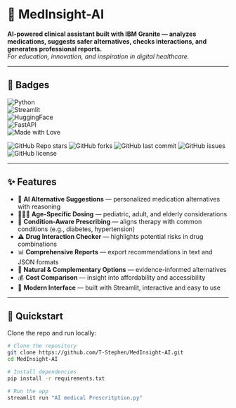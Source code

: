 # 🧬 MedInsight-AI  

**AI-powered clinical assistant built with IBM Granite — analyzes medications, suggests safer alternatives, checks interactions, and generates professional reports.**  
_For education, innovation, and inspiration in digital healthcare._  

---

## 📛 Badges  

![Python](https://img.shields.io/badge/python-3.10%2B-blue.svg)  
![Streamlit](https://img.shields.io/badge/Streamlit-%E2%9A%A1%20App-red?logo=streamlit)  
![HuggingFace](https://img.shields.io/badge/🤗-Transformers-yellow)  
![FastAPI](https://img.shields.io/badge/FastAPI-⚡-009688)  
![Made with Love](https://img.shields.io/badge/Made%20with-%E2%9D%A4-red)  

![GitHub Repo stars](https://img.shields.io/github/stars/T-Stephen/MedInsight-AI?style=social)
![GitHub forks](https://img.shields.io/github/forks/T-Stephen/MedInsight-AI?style=social)
![GitHub last commit](https://img.shields.io/github/last-commit/T-Stephen/MedInsight-AI)
![GitHub issues](https://img.shields.io/github/issues/T-Stephen/MedInsight-AI)
![GitHub license](https://img.shields.io/github/license/T-Stephen/MedInsight-AI)

---

## ✨ Features  

- 🤖 **AI Alternative Suggestions** — personalized medication alternatives with reasoning  
- 👶👩👴 **Age-Specific Dosing** — pediatric, adult, and elderly considerations  
- 🏥 **Condition-Aware Prescribing** — aligns therapy with common conditions (e.g., diabetes, hypertension)  
- ⚠️ **Drug Interaction Checker** — highlights potential risks in drug combinations  
- 📊 **Comprehensive Reports** — export recommendations in text and JSON formats  
- 🌿 **Natural & Complementary Options** — evidence-informed alternatives  
- 💰 **Cost Comparison** — insight into affordability and accessibility  
- 🧰 **Modern Interface** — built with Streamlit, interactive and easy to use  

---

## 🚀 Quickstart  

Clone the repo and run locally:  

```bash
# Clone the repository
git clone https://github.com/T-Stephen/MedInsight-AI.git
cd MedInsight-AI

# Install dependencies
pip install -r requirements.txt

# Run the app
streamlit run "AI medical Prescritption.py"
